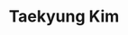 ---
title: Taekyung Kim
category: PhD
image: "/images/taekyungkim.jpg"
year: 2023
link: https://taekyung.me
mail: mailto:taekyung@umich.edu
---